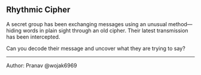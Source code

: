 ## Rhythmic Cipher

A secret group has been exchanging messages using an unusual method—hiding words in plain sight through an old cipher. Their latest transmission has been intercepted.

Can you decode their message and uncover what they are trying to say?

---

Author: Pranav @wojak6969
